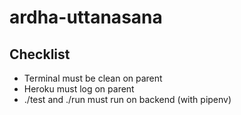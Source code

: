 # ardha-uttanasana

## Checklist

- Terminal must be clean on parent
- Heroku must log on parent
- ./test and ./run must run on backend (with pipenv) 